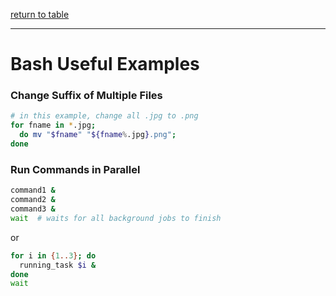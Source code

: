 [return to table](../README.md)

---

# Bash Useful Examples


### Change Suffix of Multiple Files
```bash
# in this example, change all .jpg to .png
for fname in *.jpg;
  do mv "$fname" "${fname%.jpg}.png";
done
```

### Run Commands in Parallel
```bash
command1 &
command2 &
command3 &
wait  # waits for all background jobs to finish
```
or
```bash
for i in {1..3}; do
  running_task $i &
done
wait
```
